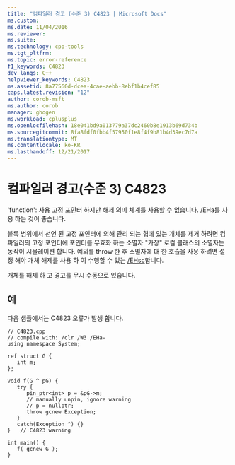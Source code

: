 ```yaml
---
title: "컴파일러 경고 (수준 3) C4823 | Microsoft Docs"
ms.custom: 
ms.date: 11/04/2016
ms.reviewer: 
ms.suite: 
ms.technology: cpp-tools
ms.tgt_pltfrm: 
ms.topic: error-reference
f1_keywords: C4823
dev_langs: C++
helpviewer_keywords: C4823
ms.assetid: 8a77560d-dcea-4cae-aebb-8ebf1b4cef85
caps.latest.revision: "12"
author: corob-msft
ms.author: corob
manager: ghogen
ms.workload: cplusplus
ms.openlocfilehash: 18e041bd9a013779a37dc2460b8e1913b69d734b
ms.sourcegitcommit: 8fa8fdf0fbb4f57950f1e8f4f9b81b4d39ec7d7a
ms.translationtype: MT
ms.contentlocale: ko-KR
ms.lasthandoff: 12/21/2017
---
```

# <a name="compiler-warning-level-3-c4823"></a>컴파일러 경고(수준 3) C4823
'function': 사용 고정 포인터 하지만 해제 의미 체계를 사용할 수 없습니다. /EHa를 사용 하는 것이 좋습니다.  
  
블록 범위에서 선언 된 고정 포인터에 의해 관리 되는 힙에 있는 개체를 제거 하려면 컴파일러의 고정 포인터에 포인터를 무효화 하는 소멸자 "가장" 로컬 클래스의 소멸자는 동작이 시뮬레이션 합니다. 예외를 throw 한 후 소멸자에 대 한 호출을 사용 하려면 설정 해야 개체 해제를 사용 하 여 수행할 수 있는 [/EHsc](../../build/reference/eh-exception-handling-model.md)합니다.  
  
개체를 해제 하 고 경고를 무시 수동으로 있습니다.  
  
## <a name="example"></a>예  
다음 샘플에서는 C4823 오류가 발생 합니다.  
  
```  
// C4823.cpp  
// compile with: /clr /W3 /EHa-  
using namespace System;  
  
ref struct G {  
   int m;  
};  
  
void f(G ^ pG) {  
   try {  
      pin_ptr<int> p = &pG->m;  
      // manually unpin, ignore warning  
      // p = nullptr;  
      throw gcnew Exception;  
   }  
   catch(Exception ^) {}  
}   // C4823 warning  
  
int main() {  
   f( gcnew G );  
}  
```  
